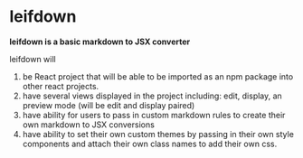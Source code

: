 # leifdown

**leifdown is a basic markdown to JSX converter**

leifdown will
  1. be React project that will be able to be imported as an npm package into other react projects.
  2. have several views displayed in the project including: edit, display, an preview mode (will be edit and display paired)
  3. have ability for users to pass in custom markdown rules to create their own markdown to JSX conversions
  4. have ability to set their own custom themes by passing in their own style components and attach their own class names to add their own css.

